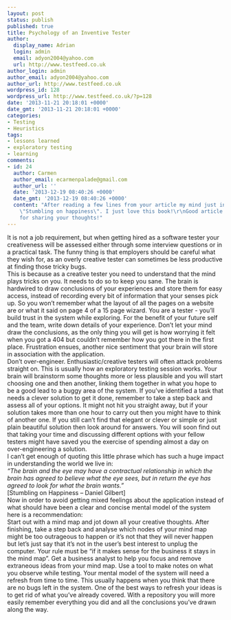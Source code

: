 ```yaml
---
layout: post
status: publish
published: true
title: Psychology of an Inventive Tester
author:
  display_name: Adrian
  login: admin
  email: adyon2004@yahoo.com
  url: http://www.testfeed.co.uk
author_login: admin
author_email: adyon2004@yahoo.com
author_url: http://www.testfeed.co.uk
wordpress_id: 128
wordpress_url: http://www.testfeed.co.uk/?p=128
date: '2013-11-21 20:18:01 +0000'
date_gmt: '2013-11-21 20:18:01 +0000'
categories:
- Testing
- Heuristics
tags:
- lessons learned
- exploratory testing
- learning
comments:
- id: 24
  author: Carmen
  author_email: ecarmenpalade@gmail.com
  author_url: ''
  date: '2013-12-19 08:40:26 +0000'
  date_gmt: '2013-12-19 08:40:26 +0000'
  content: "After reading a few lines from your article my mind just instantly remembered
    \"Stumbling on happiness\". I just love this book!\r\nGood article and thanks
    for sharing your thoughts!"
---
```

<p>It is not a job requirement, but when getting hired as a software tester your creativeness will be assessed either through some interview questions or in a practical task. The funny thing is that employers should be careful what they wish for, as an overly creative tester can sometimes be less productive at finding those tricky bugs.<br />
This is because as a creative tester you need to understand that the mind plays tricks on you. It needs to do so to keep you sane. The brain is hardwired to draw conclusions of your experiences and store them for easy access, instead of recording every bit of information that your senses pick up. So you won’t remember what the layout of all the pages on a website are or what it said on page 4 of a 15 page wizard. You are a tester - you’ll build trust in the system while exploring. For the benefit of your future self and the team, write down details of your experience. Don’t let your mind draw the conclusions, as the only thing you will get is how worrying it felt when you got a 404 but couldn’t remember how you got there in the first place. Frustration ensues, another nice sentiment that your brain will store in association with the application.<br />
Don’t over-engineer. Enthusiastic/creative testers will often attack problems straight on. This is usually how an exploratory testing session works. Your brain will brainstorm some thoughts more or less plausible and you will start choosing one and then another, linking them together in what you hope to be a good lead to a buggy area of the system. If you’ve identified a task that needs a clever solution to get it done, remember to take a step back and assess all of your options. It might not hit you straight away, but if your solution takes more than one hour to carry out then you might have to think of another one. If you still can’t find that elegant or clever or simple or just plain beautiful solution then look around for answers. You will soon find out that taking your time and discussing different options with your fellow testers might have saved you the exercise of spending almost a day on over-engineering a solution.<br />
I can’t get enough of quoting this little phrase which has such a huge impact in understanding the world we live in:<br />
<em>“The brain and the eye may have a contractual relationship in which the brain has agreed to believe what the eye sees, but in return the eye has agreed to look for what the brain wants.”</em><br />
[Stumbling on Happiness – Daniel Gilbert]<br />
Now in order to avoid getting mixed feelings about the application instead of what should have been a clear and concise mental model of the system here is a recommendation:<br />
Start out with a mind map and jot down all your creative thoughts. After finishing, take a step back and analyse which nodes of your mind map might be too outrageous to happen or it’s not that they will never happen but let’s just say that it’s not in the user’s best interest to unplug the computer. Your rule must be “if it makes sense for the business it stays in the mind map”. Get a business analyst to help you focus and remove extraneous ideas from your mind map. Use a tool to make notes on what you observe while testing. Your mental model of the system will need a refresh from time to time. This usually happens when you think that there are no bugs left in the system. One of the best ways to refresh your ideas is to get rid of what you’ve already covered. With a repository you will more easily remember everything you did and all the conclusions you’ve drawn along the way.</p>
